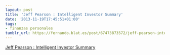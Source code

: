 ```yaml
---
layout: post
title: 'Jeff Pearson : Intelligent Investor Summary'
date: '2013-11-19T17:45:51+01:00'
tags:
- finanzas personales
tumblr_url: https://fernando.blat.es/post/67473873572/jeff-pearson-intelligent-investor-summary
---
```

[Jeff Pearson : Intelligent Investor Summary](http://jeffpearson.efoliomn.com/IIS)  
